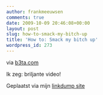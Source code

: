 ```yaml
---
author: frankmeeuwsen
comments: true
date: 2009-10-09 20:46:08+00:00
layout: post
slug: how-to-smack-my-bitch-up
title: 'How to: Smack my bitch up'
wordpress_id: 273
---
```


 			  			  			  			  			    

via [b3ta.com](http://www.b3ta.com/links/How_to_smack_my_bitch_up)

Ik zeg: briljante video!

     

 Geplaatst via mijn [linkdump site](http://frankmeeuwsen.posterous.com)   

 

